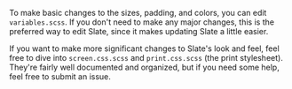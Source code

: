 To make basic changes to the sizes, padding, and colors, you can edit `variables.scss`. If you don't need to make any major changes, this is the preferred way to edit Slate, since it makes updating Slate a little easier.

If you want to make more significant changes to Slate's look and feel, feel free to dive into `screen.css.scss` and `print.css.scss` (the print stylesheet). They're fairly well documented and organized, but if you need some help, feel free to submit an issue.